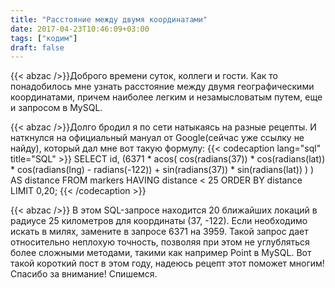 ```yaml
---
title: "Расстояние между двумя координатами"
date: 2017-04-23T10:46:09+03:00
tags: ["кодим"]
draft: false
---
```

{{< abzac />}}Доброго времени суток, коллеги и гости. Как то понадобилось мне узнать расстояние между двумя географическими координатами, причем наиболее легким и незамысловатым путем, еще и запросом в MySQL.
<!--more-->
{{< abzac />}}Долго бродил я по сети натыкаясь на разные рецепты. И наткнулся на официальный мануал от Google(сейчас уже ссылку не найду), который дал мне вот такую формулу:
{{< codecaption lang="sql" title="SQL" >}}
SELECT 
    id,
    (6371 *
        acos(
            cos(radians(37)) *
            cos(radians(lat)) *
            cos(radians(lng) - radians(-122)) +
            sin(radians(37)) *
            sin(radians(lat))
        )
    ) AS distance
FROM markers
HAVING distance < 25
ORDER BY distance
LIMIT 0,20;
{{< /codecaption >}}

{{< abzac />}} В этом SQL-запросе находится 20 ближайших локаций в радиусе 25 километров для координаты (37, -122). Если необходимо искать в милях, замените в запросе 6371 на 3959. Такой запрос дает относительно неплохую точность, позволяя при этом не углубляться более сложными методами, такими как например Point в MySQL.
Вот такой короткий пост в этом году, надеюсь рецепт этот поможет многим!
Спасибо за внимание! Спишемся.
